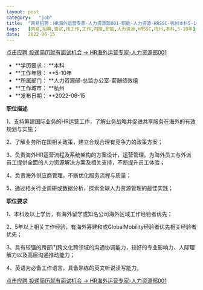 ```yaml
---
layout:	post
category:	"job"
title:	"网易招聘：HR海外运营专家-人力资源部001-职能-人力资源-HRSSC-杭州本科5-10年"
tags:	[网易,招聘,面试,找工作,工作,内推,职能,人力资源,HRSSC,杭州,本科,5-10年]
date:	2022-06-15
---
```


[点击应聘 投递简历就有面试机会 ->  HR海外运营专家-人力资源部001](http://mobile.bole.netease.com/bole/boleDetail?id=37683&employeeId=346f03c3cda5f04c&key=all)



- **学历要求： **本科
- **工作年限： **5-10年
- **所属部门： **人力资源部-总监办公室-薪酬绩效组
- **工作城市： **杭州
- **发布日期： **2022-06-15



**职位描述**

1、支持筹建国际业务的HR运营工作，了解业务战略并促进共享服务在海外的有效规划与实施；

2、了解业务所在国相关政策，建立合规合理有竞争力的政策方案；

3、负责海外HR运营流程及系统架构的方案设计，运营管理。为海外员工与外派员工提供全面的人力资源解决方案及相关支持，不断提升员工体验；

4、负责海外供应商管理，不断优化服务流程与质量；

5、通过相关行业调研或数据分析，探索全球人力资源管理的最佳实践；



**职位要求**

1、本科及以上学历，有海外留学或知名公司海外区域工作经验者优先；

2、5年以上相关工作经验，有海外筹建和或GlobalMobility经验者优先相关经验者优先；

3、具有较强的跨部门跨文化跨领域的沟通协调能力，较好的专业影响力、人际理解力以及高层沟通推动能力；

4、英语为必备工作语言，具备熟练的英文听说读写能力。



[点击应聘 投递简历就有面试机会 ->  HR海外运营专家-人力资源部001](http://mobile.bole.netease.com/bole/boleDetail?id=37683&employeeId=346f03c3cda5f04c&key=all)